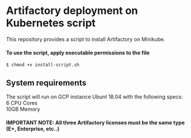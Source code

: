 # Artifactory deployment on Kubernetes script
This repository provides a script to install Artifactory on Minikube.<br/>

#### To use the script, apply executable permissions to the file

```
$ chmod +x install-script.sh
```

## System requirements

The script will run on GCP instance Ubunt 18.04 with the following specs:<br/>
6 CPU Cores<br/>
10GB Memory<br/>
#### IMPORTANT NOTE: All three Artifactory licenses must be the same type (E+, Enterprise, etc..)
